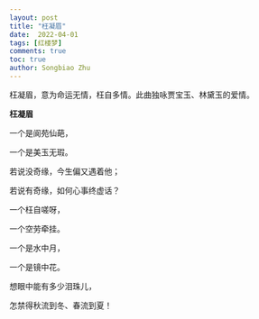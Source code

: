 ```yaml
---
layout: post
title: "枉凝眉"
date:  2022-04-01
tags: [红楼梦]
comments: true
toc: true
author: Songbiao Zhu
---
```


枉凝眉，意为命运无情，枉自多情。此曲独咏贾宝玉、林黛玉的爱情。

<!-- more -->

**枉凝眉**



一个是阆苑仙葩，

一个是美玉无瑕。

若说没奇缘，今生偏又遇着他；

若说有奇缘，如何心事终虚话？



一个枉自嗟呀，

一个空劳牵挂。

一个是水中月，

一个是镜中花。

想眼中能有多少泪珠儿，

怎禁得秋流到冬、春流到夏！

